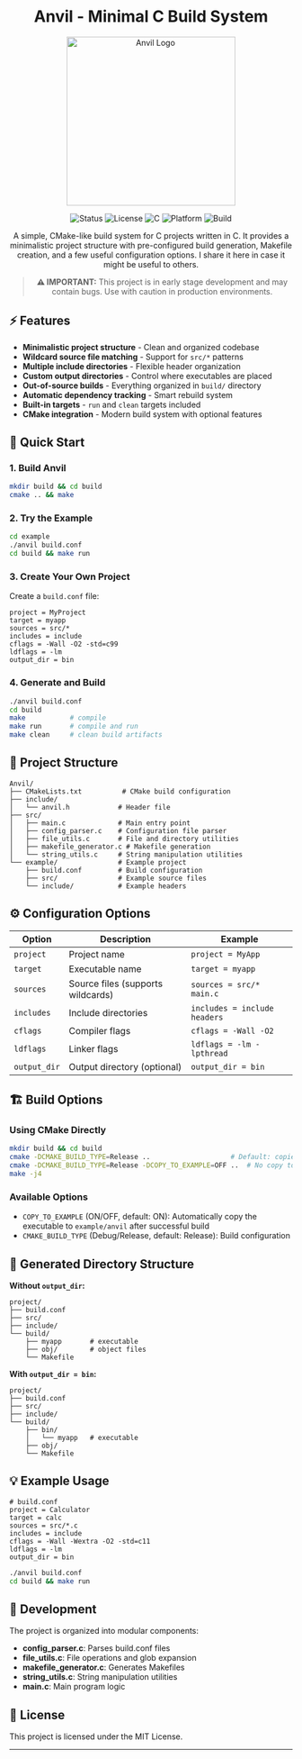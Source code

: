 <div align="center">

# Anvil - Minimal C Build System

<img src="https://res.cloudinary.com/sohambasak/image/upload/v1760796510/ugn1c4ief9wq1dkh4bm4.png" alt="Anvil Logo" width="300"/>

![Status](https://img.shields.io/badge/Status-Early%20Stage-red)
![License](https://img.shields.io/badge/License-MIT-orange)
![C](https://img.shields.io/badge/C-99-blue)
![Platform](https://img.shields.io/badge/Platform-Linux-green)
![Build](https://img.shields.io/badge/Build-CMake-red)

A simple, CMake-like build system for C projects written in C. It provides a minimalistic project structure with pre-configured build generation, Makefile creation, and a few useful configuration options. I share it here in case it might be useful to others.

> **⚠️ IMPORTANT:** This project is in early stage development and may contain bugs. Use with caution in production environments.

</div>

## ⚡ Features

- **Minimalistic project structure** - Clean and organized codebase
- **Wildcard source file matching** - Support for `src/*` patterns
- **Multiple include directories** - Flexible header organization
- **Custom output directories** - Control where executables are placed
- **Out-of-source builds** - Everything organized in `build/` directory
- **Automatic dependency tracking** - Smart rebuild system
- **Built-in targets** - `run` and `clean` targets included
- **CMake integration** - Modern build system with optional features

## 🚀 Quick Start

### 1. Build Anvil

```bash
mkdir build && cd build
cmake .. && make
```

### 2. Try the Example

```bash
cd example
./anvil build.conf
cd build && make run
```

### 3. Create Your Own Project

Create a `build.conf` file:

```properties
project = MyProject
target = myapp
sources = src/*
includes = include
cflags = -Wall -O2 -std=c99
ldflags = -lm
output_dir = bin
```

### 4. Generate and Build

```bash
./anvil build.conf
cd build
make           # compile
make run       # compile and run
make clean     # clean build artifacts
```

## 📁 Project Structure

```
Anvil/
├── CMakeLists.txt          # CMake build configuration
├── include/
│   └── anvil.h            # Header file
├── src/
│   ├── main.c             # Main entry point
│   ├── config_parser.c    # Configuration file parser
│   ├── file_utils.c       # File and directory utilities
│   ├── makefile_generator.c # Makefile generation
│   └── string_utils.c     # String manipulation utilities
└── example/               # Example project
    ├── build.conf         # Build configuration
    ├── src/               # Example source files
    └── include/           # Example headers
```

## ⚙️ Configuration Options

| Option | Description | Example |
|--------|-------------|---------|
| `project` | Project name | `project = MyApp` |
| `target` | Executable name | `target = myapp` |
| `sources` | Source files (supports wildcards) | `sources = src/* main.c` |
| `includes` | Include directories | `includes = include headers` |
| `cflags` | Compiler flags | `cflags = -Wall -O2` |
| `ldflags` | Linker flags | `ldflags = -lm -lpthread` |
| `output_dir` | Output directory (optional) | `output_dir = bin` |

## 🏗️ Build Options

### Using CMake Directly

```bash
mkdir build && cd build
cmake -DCMAKE_BUILD_TYPE=Release ..                    # Default: copies to example
cmake -DCMAKE_BUILD_TYPE=Release -DCOPY_TO_EXAMPLE=OFF ..  # No copy to example
make -j4
```

### Available Options

- `COPY_TO_EXAMPLE` (ON/OFF, default: ON): Automatically copy the executable to `example/anvil` after successful build
- `CMAKE_BUILD_TYPE` (Debug/Release, default: Release): Build configuration

## 📂 Generated Directory Structure

**Without `output_dir`:**
```
project/
├── build.conf
├── src/
├── include/
└── build/
    ├── myapp       # executable
    ├── obj/        # object files
    └── Makefile
```

**With `output_dir = bin`:**
```
project/
├── build.conf
├── src/
├── include/
└── build/
    ├── bin/
    │   └── myapp   # executable
    ├── obj/
    └── Makefile
```

## 💡 Example Usage

```properties
# build.conf
project = Calculator
target = calc
sources = src/*.c
includes = include
cflags = -Wall -Wextra -O2 -std=c11
ldflags = -lm
output_dir = bin
```

```bash
./anvil build.conf
cd build && make run
```

## 🔧 Development

The project is organized into modular components:

- **config_parser.c**: Parses build.conf files
- **file_utils.c**: File operations and glob expansion  
- **makefile_generator.c**: Generates Makefiles
- **string_utils.c**: String manipulation utilities
- **main.c**: Main program logic

## 📄 License

This project is licensed under the MIT License.

---